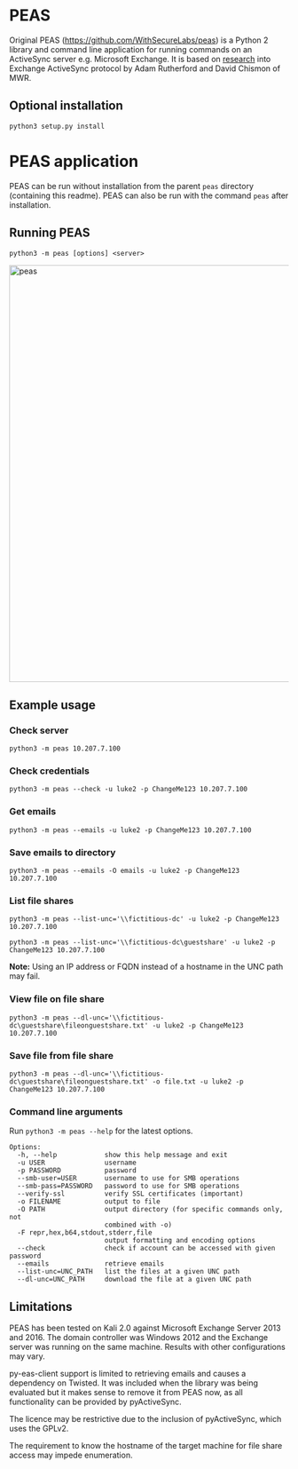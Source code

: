 # PEAS
Original PEAS (https://github.com/WithSecureLabs/peas) is a Python 2 library and command line application for running commands on an ActiveSync server e.g. Microsoft Exchange. It is based on [research](https://labs.mwrinfosecurity.com/blog/accessing-internal-fileshares-through-exchange-activesync) into Exchange ActiveSync protocol by Adam Rutherford and David Chismon of MWR.

## Optional installation
`python3 setup.py install`

# PEAS application
PEAS can be run without installation from the parent `peas` directory (containing this readme). PEAS can also be run with the command `peas` after installation.

## Running PEAS

`python3 -m peas [options] <server>`

<img width="751" alt="peas" src="https://github.com/user-attachments/assets/63312719-d832-45e3-9c35-e2af4e7d903f" />


## Example usage
### Check server
`python3 -m peas 10.207.7.100`

### Check credentials
`python3 -m peas --check -u luke2 -p ChangeMe123 10.207.7.100`

### Get emails
`python3 -m peas --emails -u luke2 -p ChangeMe123 10.207.7.100`

### Save emails to directory
`python3 -m peas --emails -O emails -u luke2 -p ChangeMe123 10.207.7.100`

### List file shares
`python3 -m peas --list-unc='\\fictitious-dc' -u luke2 -p ChangeMe123 10.207.7.100`

`python3 -m peas --list-unc='\\fictitious-dc\guestshare' -u luke2 -p ChangeMe123 10.207.7.100`

**Note:** Using an IP address or FQDN instead of a hostname in the UNC path may fail.

### View file on file share
`python3 -m peas --dl-unc='\\fictitious-dc\guestshare\fileonguestshare.txt' -u luke2 -p ChangeMe123 10.207.7.100`

### Save file from file share
`python3 -m peas --dl-unc='\\fictitious-dc\guestshare\fileonguestshare.txt' -o file.txt -u luke2 -p ChangeMe123 10.207.7.100`

### Command line arguments

Run `python3 -m peas --help` for the latest options.

    Options:
      -h, --help            show this help message and exit
      -u USER               username
      -p PASSWORD           password
      --smb-user=USER       username to use for SMB operations
      --smb-pass=PASSWORD   password to use for SMB operations
      --verify-ssl          verify SSL certificates (important)
      -o FILENAME           output to file
      -O PATH               output directory (for specific commands only, not
                            combined with -o)
      -F repr,hex,b64,stdout,stderr,file
                            output formatting and encoding options
      --check               check if account can be accessed with given password
      --emails              retrieve emails
      --list-unc=UNC_PATH   list the files at a given UNC path
      --dl-unc=UNC_PATH     download the file at a given UNC path

 
## Limitations 
 
PEAS has been tested on Kali 2.0 against Microsoft Exchange Server 2013 and 2016. The domain controller was Windows 2012 and the Exchange server was running on the same machine. Results with other configurations may vary.

py-eas-client support is limited to retrieving emails and causes a dependency on Twisted. It was included when the library was being evaluated but it makes sense to remove it from PEAS now, as all functionality can be provided by pyActiveSync.

The licence may be restrictive due to the inclusion of pyActiveSync, which uses the GPLv2.

The requirement to know the hostname of the target machine for file share access may impede enumeration.
